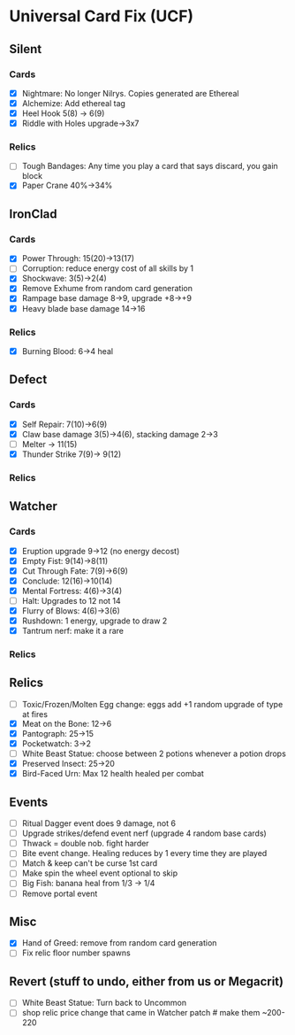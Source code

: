 # Universal Card Fix (UCF)

## Silent
### Cards
- [X] Nightmare: No longer Nilrys. Copies generated are Ethereal
- [X] Alchemize: Add ethereal tag
- [X] Heel Hook 5(8) -> 6(9)
- [X] Riddle with Holes upgrade->3x7
### Relics
- [ ] Tough Bandages: Any time you play a card that says discard, you gain block
- [X] Paper Crane 40%->34%

## IronClad
### Cards
- [X] Power Through: 15(20)->13(17)
- [ ] Corruption: reduce energy cost of all skills by 1
- [X] Shockwave: 3(5)->2(4)
- [X] Remove Exhume from random card generation
- [X] Rampage base damage 8->9, upgrade +8->+9
- [X] Heavy blade base damage 14->16
### Relics
- [X] Burning Blood: 6->4 heal

## Defect
### Cards
- [X] Self Repair: 7(10)->6(9)
- [X] Claw base damage 3(5)->4(6), stacking damage 2->3
- [ ] Melter -> 11(15)
- [X] Thunder Strike 7(9)-> 9(12)
### Relics

## Watcher
### Cards
- [X] Eruption upgrade 9->12 (no energy decost)
- [X] Empty Fist: 9(14)->8(11)
- [X] Cut Through Fate: 7(9)->6(9)
- [X] Conclude: 12(16)->10(14)
- [X] Mental Fortress: 4(6)->3(4)
- [ ] Halt: Upgrades to 12 not 14
- [X] Flurry of Blows: 4(6)->3(6)
- [X] Rushdown: 1 energy, upgrade to draw 2
- [X] Tantrum nerf: make it a rare
### Relics

## Relics
- [ ] Toxic/Frozen/Molten Egg change: eggs add +1 random upgrade of type at fires
- [X] Meat on the Bone: 12->6
- [X] Pantograph: 25->15
- [X] Pocketwatch: 3->2
- [ ] White Beast Statue: choose between 2 potions whenever a potion drops
- [X] Preserved Insect: 25->20
- [X] Bird-Faced Urn: Max 12 health healed per combat

## Events
- [ ] Ritual Dagger event does 9 damage, not 6
- [ ] Upgrade strikes/defend event nerf (upgrade 4 random base cards)
- [ ] Thwack = double nob. fight harder
- [ ] Bite event change. Healing reduces by 1 every time they are played
- [ ] Match & keep can't be curse 1st card
- [ ] Make spin the wheel event optional to skip
- [ ] Big Fish: banana heal from 1/3 -> 1/4
- [ ] Remove portal event

## Misc
- [X] Hand of Greed: remove from random card generation
- [ ] Fix relic floor number spawns

## Revert (stuff to undo, either from us or Megacrit)
- [ ] White Beast Statue: Turn back to Uncommon
- [ ] shop relic price change that came in Watcher patch # make them ~200-220
